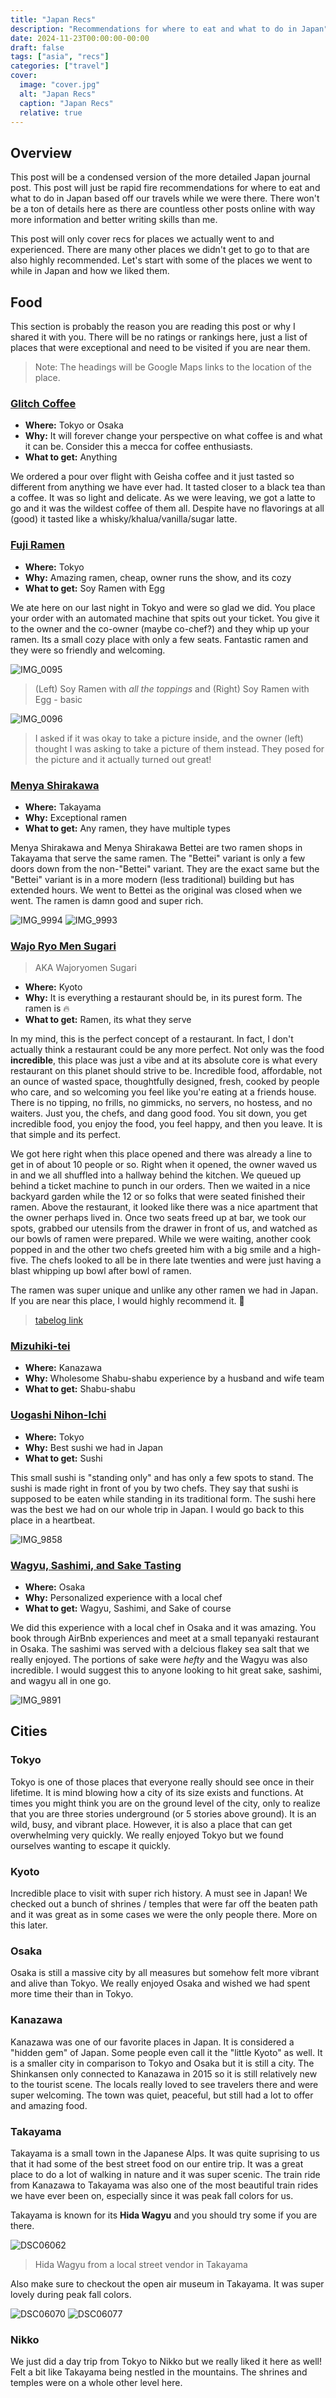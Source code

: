 ```yaml
---
title: "Japan Recs"
description: "Recommendations for where to eat and what to do in Japan"
date: 2024-11-23T00:00:00-00:00
draft: false
tags: ["asia", "recs"]
categories: ["travel"]
cover:
  image: "cover.jpg"
  alt: "Japan Recs"
  caption: "Japan Recs"
  relative: true
---
```


## Overview

This post will be a condensed version of the more detailed Japan journal post. This post will just be rapid fire recommendations for where to eat and what to do in Japan based off our travels while we were there. There won't be a ton of details here as there are countless other posts online with way more information and better writing skills than me.

This post will only cover recs for places we actually went to and experienced. There are many other places we didn't get to go to that are also highly recommended. Let's start with some of the places we went to while in Japan and how we liked them.

## Food

This section is probably the reason you are reading this post or why I shared it with you. There will be no ratings or rankings here, just a list of places that were exceptional and need to be visited if you are near them.

> Note: The headings will be Google Maps links to the location of the place.

### [Glitch Coffee](https://maps.app.goo.gl/H2xjz7RGogZxfXyE6)

- **Where:** Tokyo or Osaka
- **Why:** It will forever change your perspective on what coffee is and what it can be. Consider this a mecca for coffee enthusiasts.
- **What to get:** Anything

We ordered a pour over flight with Geisha coffee and it just tasted so different from anything we have ever had. It tasted closer to a black tea than a coffee. It was so light and delicate. As we were leaving, we got a latte to go and it was the wildest coffee of them all. Despite have no flavorings at all (good) it tasted like a whisky/khalua/vanilla/sugar latte.

### [Fuji Ramen](https://maps.app.goo.gl/k6VqtBeckjfkkzMA7)

- **Where:** Tokyo
- **Why:** Amazing ramen, cheap, owner runs the show, and its cozy
- **What to get:** Soy Ramen with Egg

We ate here on our last night in Tokyo and were so glad we did. You place your order with an automated machine that spits out your ticket. You give it to the owner and the co-owner (maybe co-chef?) and they whip up your ramen. Its a small cozy place with only a few seats. Fantastic ramen and they were so friendly and welcoming.

![IMG_0095](IMG_0095.jpg)

> (Left) Soy Ramen with _all the toppings_ and (Right) Soy Ramen with Egg - basic

![IMG_0096](IMG_0096.jpg)

> I asked if it was okay to take a picture inside, and the owner (left) thought I was asking to take a picture of them instead. They posed for the picture and it actually turned out great!

### [Menya Shirakawa](https://maps.app.goo.gl/76szf7FP6WMqtsNm8)

- **Where:** Takayama
- **Why:** Exceptional ramen
- **What to get:** Any ramen, they have multiple types

Menya Shirakawa and Menya Shirakawa Bettei are two ramen shops in Takayama that serve the same ramen. The "Bettei" variant is only a few doors down from the non-"Bettei" variant. They are the exact same but the "Bettei" variant is in a more modern (less traditional) building but has extended hours. We went to Bettei as the original was closed when we went. The ramen is damn good and super rich.

![IMG_9994](IMG_9994.jpg)
![IMG_9993](IMG_9993.jpg)

### [Wajo Ryo Men Sugari](https://maps.app.goo.gl/fhBjGLwsyjC3VT787)

> AKA Wajoryomen Sugari

- **Where:** Kyoto
- **Why:** It is everything a restaurant should be, in its purest form. The ramen is 🔥
- **What to get:** Ramen, its what they serve

In my mind, this is the perfect concept of a restaurant. In fact, I don't actually think a restaurant could be any more perfect. Not only was the food **incredible**, this place was just a vibe and at its absolute core is what every restaurant on this planet should strive to be. Incredible food, affordable, not an ounce of wasted space, thoughtfully designed, fresh, cooked by people who care, and so welcoming you feel like you're eating at a friends house. There is no tipping, no frills, no gimmicks, no servers, no hostess, and no waiters. Just you, the chefs, and dang good food. You sit down, you get incredible food, you enjoy the food, you feel happy, and then you leave. It is that simple and its perfect.

We got here right when this place opened and there was already a line to get in of about 10 people or so. Right when it opened, the owner waved us in and we all shuffled into a hallway behind the kitchen. We queued up behind a ticket machine to punch in our orders. Then we waited in a nice backyard garden while the 12 or so folks that were seated finished their ramen. Above the restaurant, it looked like there was a nice apartment that the owner perhaps lived in. Once two seats freed up at bar, we took our spots, grabbed our utensils from the drawer in front of us, and watched as our bowls of ramen were prepared. While we were waiting, another cook popped in and the other two chefs greeted him with a big smile and a high-five. The chefs looked to all be in there late twenties and were just having a blast whipping up bowl after bowl of ramen.

The ramen was super unique and unlike any other ramen we had in Japan. If you are near this place, I would highly recommend it. 🍜

> [tabelog link](https://tabelog.com/en/kyoto/A2601/A260201/26006820/)

### [Mizuhiki-tei](https://maps.app.goo.gl/vNchu5boxSh3Vkh66)

- **Where:** Kanazawa
- **Why:** Wholesome Shabu-shabu experience by a husband and wife team
- **What to get:** Shabu-shabu

### [Uogashi Nihon-Ichi](https://maps.app.goo.gl/y4HBZ8qASY9NdSV56)

- **Where:** Tokyo
- **Why:** Best sushi we had in Japan
- **What to get:** Sushi

This small sushi is "standing only" and has only a few spots to stand. The sushi is made right in front of you by two chefs. They say that sushi is supposed to be eaten while standing in its traditional form. The sushi here was the best we had on our whole trip in Japan. I would go back to this place in a heartbeat.

![IMG_9858](IMG_9858.jpg)

### [Wagyu, Sashimi, and Sake Tasting](https://www.airbnb.com/experiences/107577)

- **Where:** Osaka
- **Why:** Personalized experience with a local chef
- **What to get:** Wagyu, Sashimi, and Sake of course

We did this experience with a local chef in Osaka and it was amazing. You book through AirBnb experiences and meet at a small tepanyaki restaurant in Osaka. The sashimi was served with a delcious flakey sea salt that we really enjoyed. The portions of sake were _hefty_ and the Wagyu was also incredible. I would suggest this to anyone looking to hit great sake, sashimi, and wagyu all in one go.

![IMG_9891](IMG_9891.jpg)

## Cities

### Tokyo

Tokyo is one of those places that everyone really should see once in their lifetime. It is mind blowing how a city of its size exists and functions. At times you might think you are on the ground level of the city, only to realize that you are three stories underground (or 5 stories above ground). It is an wild, busy, and vibrant place. However, it is also a place that can get overwhelming very quickly. We really enjoyed Tokyo but we found ourselves wanting to escape it quickly.

### Kyoto

Incredible place to visit with super rich history. A must see in Japan! We checked out a bunch of shrines / temples that were far off the beaten path and it was great as in some cases we were the only people there. More on this later.

### Osaka

Osaka is still a massive city by all measures but somehow felt more vibrant and alive than Tokyo. We really enjoyed Osaka and wished we had spent more time their than in Tokyo.

### Kanazawa

Kanazawa was one of our favorite places in Japan. It is considered a "hidden gem" of Japan. Some people even call it the "little Kyoto" as well. It is a smaller city in comparison to Tokyo and Osaka but it is still a city. The Shinkansen only connected to Kanazawa in 2015 so it is still relatively new to the tourist scene. The locals really loved to see travelers there and were super welcoming. The town was quiet, peaceful, but still had a lot to offer and amazing food.

### Takayama

Takayama is a small town in the Japanese Alps. It was quite suprising to us that it had some of the best street food on our entire trip. It was a great place to do a lot of walking in nature and it was super scenic. The train ride from Kanazawa to Takayama was also one of the most beautiful train rides we have ever been on, especially since it was peak fall colors for us.

Takayama is known for its **Hida Wagyu** and you should try some if you are there.

![DSC06062](DSC06062.jpg)

> Hida Wagyu from a local street vendor in Takayama

Also make sure to checkout the open air museum in Takayama. It was super lovely during peak fall colors.

![DSC06070](DSC06070.jpg)
![DSC06077](DSC06077.jpg)

### Nikko

We just did a day trip from Tokyo to Nikko but we really liked it here as well! Felt a bit like Takayama being nestled in the mountains. The shrines and temples were on a whole other level here.
